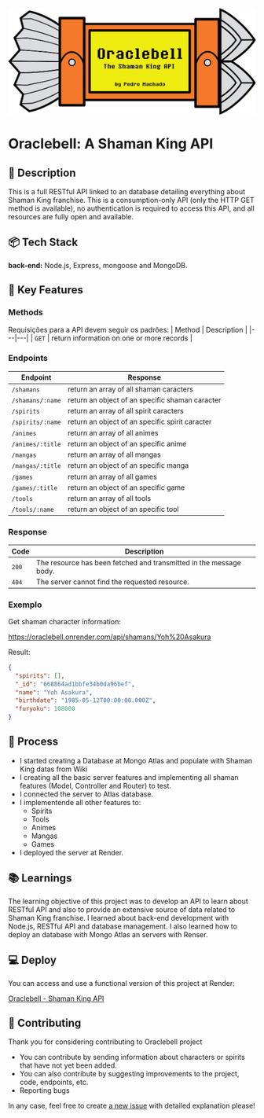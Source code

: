 <div align="center">
	<img width="700" src="./assets/Oraculo.png" alt="Oraclebell">
</div>

# Oraclebell: A Shaman King API

## 📃 Description

This is a full RESTful API linked to an database detailing everything about Shaman King franchise. This is a consumption-only API (only the HTTP GET method is available), no authentication is required to access this API, and all resources are fully open and available.

## 📦 Tech Stack

**back-end:** Node.js, Express, mongoose and MongoDB.

## 🔑 Key Features

### Methods

Requisições para a API devem seguir os padrões:
| Method | Description |
|---|---|
| `GET` | return information on one or more records |

### Endpoints

| Endpoint         | Response                                        |
| ---------------- | ----------------------------------------------- |
| `/shamans`       | return an array of all shaman caracters         |
| `/shamans/:name` | return an object of an specific shaman caracter |
| `/spirits`       | return an array of all spirit caracters         |
| `/spirits/:name` | return an object of an specific spirit caracter |
| `/animes`        | return an array of all animes                   |
| `/animes/:title` | return an object of an specific anime           |
| `/mangas`        | return an array of all mangas                   |
| `/mangas/:title` | return an object of an specific manga           |
| `/games`         | return an array of all games                    |
| `/games/:title`  | return an object of an specific game            |
| `/tools`         | return an array of all tools                    |
| `/tools/:name`   | return an object of an specific tool            |

### Response

| Code  | Description                                                        |
| ----- | ------------------------------------------------------------------ |
| `200` | The resource has been fetched and transmitted in the message body. |
| `404` | The server cannot find the requested resource.                     |

### Exemplo

Get shaman character information:

https://oraclebell.onrender.com/api/shamans/Yoh%20Asakura

Result:

```json
{
  "spirits": [],
  "_id": "668864ad1bbfe34b0da96bef",
  "name": "Yoh Asakura",
  "birthdate": "1985-05-12T00:00:00.000Z",
  "furyoku": 108000
}
```

## 💭 Process

- I started creating a Database at Mongo Atlas and populate with Shaman King datas from Wiki
- I creating all the basic server features and implementing all shaman features (Model, Controller and Router) to test.
- I connected the server to Atlas database.
- I implementende all other features to:
  - Spirits
  - Tools
  - Animes
  - Mangas
  - Games
- I deployed the server at Render.

## 📚 Learnings

The learning objective of this project was to develop an API to learn about RESTful API and also to provide an extensive source of data related to Shaman King franchise. I learned about back-end development with Node.js, RESTful API and database management. I also learned how to deploy an database with Mongo Atlas an servers with Renser.

## 💻 Deploy

You can access and use a functional version of this project at Render:

[Oraclebell - Shaman King API](https://oraclebell.onrender.com/api)

## 🙏 Contributing

Thank you for considering contributing to Oraclebell project

- You can contribute by sending information about characters or spirits that have not yet been added.
- You can also contribute by suggesting improvements to the project, code, endpoints, etc.
- Reporting bugs

In any case, feel free to create [a new issue](https://github.com/PedroEugenioDev/Oraclebell/issues) with detailed explanation please!
